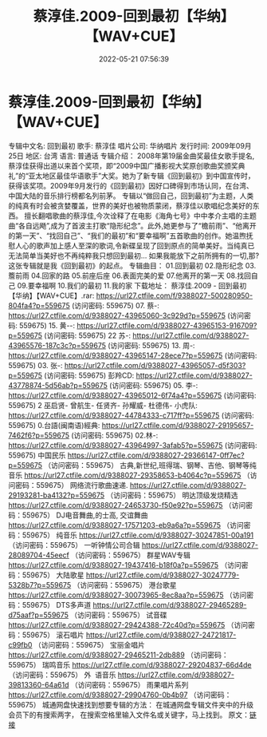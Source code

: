 ﻿---
title: 蔡淳佳.2009-回到最初【华纳】【WAV+CUE】
date: 2022-05-21 07:56:39
categories: WAV车载音乐、镜像
tags: 华语中文
---
# 蔡淳佳.2009-回到最初【华纳】【WAV+CUE】

专辑中文名: 回到最初
歌手: 蔡淳佳
唱片公司: 华纳唱片
发行时间: 2009年09月25日
地区: 台湾
语言: 普通话
专辑介绍：
2008年第19届金曲奖最佳女歌手提名,蔡淳佳获得出道以来首个奖项，即“2009中国广播影视大奖原创歌曲奖颁奖典礼”的“亚太地区最佳华语歌手”大奖。她为了新专辑《回到最初》到中国宣传时，获得该奖项。2009年9月发行的《回到最初》因好口碑得到市场认同，在台湾、中国大陆的音乐排行榜都名列前茅。
专辑以“做回自己，回到最初”为主题，人类的纯真有时会被贪婪覆盖，世界的美好也被物质蒙闭，蔡淳佳以歌唱纪念美好的东西。
擅长翻唱歌曲的蔡淳佳,今次诠释了在电影《海角七号》中中孝介主唱的主题曲“各自远飏”,成为了首波主打歌“隐形纪念”。此外,她更参与了“檐前雨”、“他离开的第一天”、“找回自己”、“我们的最初”和“要幸福啊”五首歌曲的创作。她温煦抚慰人心的歌声加上感人至深的歌词,令新碟呈现了回到原点的简单美好。当纯真已无法简单当美好也不再纯粹我只想回到最初…
如果我能放下之前所拥有的一切,那?这张专辑就是我《回到最初》的起点。
专辑曲目：
01.回到最初
02.隐形纪念
03.簷前雨
04.回家的路
05.前座后座
06.表面完美的爱
07.他离开的第一天
08.找回自己
09.要幸福啊
10.我们的最初
11.我的家
下载地址：
蔡淳佳.2009 - 回到最初【华纳】【WAV+CUE】.rar: https://url27.ctfile.com/f/9388027-500280950-804fa4?p=559675
(访问密码: 559675)
07. 蔡-: https://url27.ctfile.com/d/9388027-43965060-3c929d?p=559675
(访问密码: 559675)
15. 黄--: https://url27.ctfile.com/d/9388027-43965153-916709?p=559675
(访问密码: 559675)
22 苏-: https://url27.ctfile.com/d/9388027-43965576-187c3c?p=559675
(访问密码: 559675)
13. 周-: https://url27.ctfile.com/d/9388027-43965147-28ece7?p=559675
(访问密码: 559675)
03. 张-: https://url27.ctfile.com/d/9388027-43965057-d5f303?p=559675
(访问密码: 559675)
彭羚CD: https://url27.ctfile.com/d/9388027-43778874-5d56ab?p=559675
(访问密码: 559675)
05. 李-: https://url27.ctfile.com/d/9388027-43965012-6f74a4?p=559675
(访问密码: 559675)
2 巫启贤- 曾航生- 任贤齐- 孙耀威- 杜德伟- 小虎队: https://url27.ctfile.com/d/9388027-44784333-c717ff?p=559675
(访问密码: 559675)
0.台語(闽南语)經典: https://url27.ctfile.com/d/9388027-29195657-7462f6?p=559675
(访问密码: 559675)
02.林-: https://url27.ctfile.com/d/9388027-43964997-3afab5?p=559675
(访问密码: 559675)
中国民乐
https://url27.ctfile.com/d/9388027-29366147-0ff7ec?p=559675
（访问密码：559675）
古典,新世纪,班得瑞、钢琴、吉他、钢琴等纯音乐
https://url27.ctfile.com/d/9388027-29358653-b4064c?p=559675
（访问密码：559675）
网络流行歌曲速递.
https://url27.ctfile.com/d/9388027-29193281-ba4132?p=559675
（访问密码：559675）
明达顶级发烧精选
https://url27.ctfile.com/d/9388027-24653730-f50e92?p=559675
（访问密码：559675）
DJ电音舞曲,的士高, 交谊舞曲
https://url27.ctfile.com/d/9388027-17571203-eb9a6a?p=559675
（访问密码：559675）
纯音乐
https://url27.ctfile.com/d/9388027-30247851-00a191
（访问密码：559675）
一听钟情公司合辑
https://url27.ctfile.com/d/9388027-28089704-45eecf
（访问密码：559675）
群星WAV专辑
https://url27.ctfile.com/d/9388027-19437416-b18f0a?p=559675
（访问密码：559675）
大陆歌星
https://url27.ctfile.com/d/9388027-30247779-5328b7?p=559675
（访问密码：559675）
港台歌星
https://url27.ctfile.com/d/9388027-30073965-8ec8aa?p=559675
（访问密码：559675）
DTS多声道
https://url27.ctfile.com/d/9388027-29465289-d75aaf?p=559675
（访问密码：559675）
试音碟
https://url27.ctfile.com/d/9388027-29424388-72c40d?p=559675
（访问密码：559675）
滚石唱片
https://url27.ctfile.com/d/9388027-24721817-c99fb0
（访问密码：559675）
宝丽金唱片
https://url27.ctfile.com/d/9388027-29465211-2db889
（访问密码：559675）
瑞鸣音乐
https://url27.ctfile.com/d/9388027-29204837-66d4de
（访问密码：559675）
外  语音乐
https://url27.ctfile.com/d/9388027-39813360-64a61d
（访问密码：559675）
雨果唱片系列
https://url27.ctfile.com/d/9388027-29904760-0b4b97
（访问密码：559675）
城通网盘快速找到想要专辑的方法：
在城通网盘专辑文件夹中的升级会员下的有搜索两字，
在搜索空格里输入文件名或关键字，马上找到。
原文：[链接](https://blog.sina.com.cn/s/blog_1647c7e7601030xd0.html)